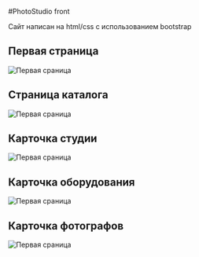 #PhotoStudio front
<p>Сайт написан на html/css с использованием bootstrap</p>
<h2>Первая страница</h2>
<image src="img/Гланвая.jpg" alt="Первая сраница">
<h2>Страница каталога</h2>
<image src="img/Каталог.jpg" alt="Первая сраница">
<h2>Карточка студии</h2>
<image src="img/Карточка студии.jpg" alt="Первая сраница">
<h2>Карточка оборудования</h2>
<image src="img/Карточка оборудования.jpg" alt="Первая сраница">
<h2>Карточка фотографов</h2>
<image src="img/Карточка фотографов.jpg" alt="Первая сраница">